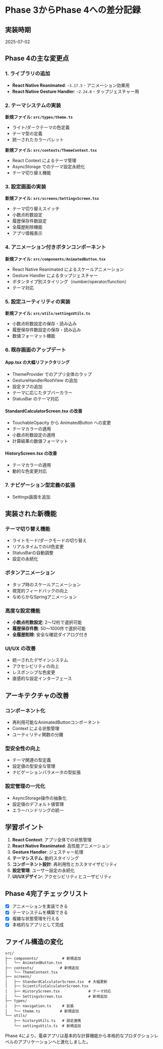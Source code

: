 # Phase 3からPhase 4への差分記録

## 実装時期
2025-07-02

## Phase 4の主な変更点

### 1. ライブラリの追加
- **React Native Reanimated**: `~3.17.5` - アニメーション効果用
- **React Native Gesture Handler**: `~2.24.0` - タップジェスチャー用

### 2. テーマシステムの実装
**新規ファイル: `src/types/theme.ts`**
- ライト/ダークテーマの色定義
- テーマ型の定義
- 統一されたカラーパレット

**新規ファイル: `src/contexts/ThemeContext.tsx`**
- React Context によるテーマ管理
- AsyncStorage でのテーマ設定永続化
- テーマ切り替え機能

### 3. 設定画面の実装
**新規ファイル: `src/screens/SettingsScreen.tsx`**
- テーマ切り替えスイッチ
- 小数点桁数設定
- 履歴保存件数設定
- 全履歴削除機能
- アプリ情報表示

### 4. アニメーション付きボタンコンポーネント
**新規ファイル: `src/components/AnimatedButton.tsx`**
- React Native Reanimated によるスケールアニメーション
- Gesture Handler によるタップジェスチャー
- ボタンタイプ別スタイリング（number/operator/function）
- テーマ対応

### 5. 設定ユーティリティの実装
**新規ファイル: `src/utils/settingsUtils.ts`**
- 小数点桁数設定の保存・読み込み
- 履歴保存件数設定の保存・読み込み
- 数値フォーマット機能

### 6. 既存画面のアップデート

#### App.tsx の大幅リファクタリング
- ThemeProvider でのアプリ全体のラップ
- GestureHandlerRootView の追加
- 設定タブの追加
- テーマに応じたタブバーカラー
- StatusBar のテーマ対応

#### StandardCalculatorScreen.tsx の改善
- TouchableOpacity から AnimatedButton への変更
- テーマカラーの適用
- 小数点桁数設定の適用
- 計算結果の数値フォーマット

#### HistoryScreen.tsx の改善
- テーマカラーの適用
- 動的な色変更対応

### 7. ナビゲーション型定義の拡張
- Settings画面を追加

## 実装された新機能

### テーマ切り替え機能
- ライトモード/ダークモードの切り替え
- リアルタイムでのUI色変更
- StatusBarの自動調整
- 設定の永続化

### ボタンアニメーション
- タップ時のスケールアニメーション
- 視覚的フィードバックの向上
- なめらかなSpringアニメーション

### 高度な設定機能
- **小数点桁数設定**: 2〜12桁で選択可能
- **履歴保存件数**: 50〜1000件で選択可能
- **全履歴削除**: 安全な確認ダイアログ付き

### UI/UX の改善
- 統一されたデザインシステム
- アクセシビリティの向上
- レスポンシブな色変更
- 直感的な設定インターフェース

## アーキテクチャの改善

### コンポーネント化
- 再利用可能なAnimatedButtonコンポーネント
- Context による状態管理
- ユーティリティ関数の分離

### 型安全性の向上
- テーマ関連の型定義
- 設定値の型安全な管理
- ナビゲーションパラメータの型拡張

### 設定管理の一元化
- AsyncStorage操作の抽象化
- 設定値のデフォルト値管理
- エラーハンドリングの統一

## 学習ポイント

1. **React Context**: アプリ全体での状態管理
2. **React Native Reanimated**: 高性能アニメーション
3. **Gesture Handler**: ジェスチャー処理
4. **テーマシステム**: 動的スタイリング
5. **コンポーネント設計**: 再利用性とカスタマイザビリティ
6. **設定管理**: ユーザー設定の永続化
7. **UI/UXデザイン**: アクセシビリティとユーザビリティ

## Phase 4完了チェックリスト
- [x] アニメーションを実装できる
- [x] テーマシステムを構築できる
- [x] 複雑な状態管理を行える
- [x] 本格的なアプリとして完成

## ファイル構造の変化

```
src/
├── components/           # 新規追加
│   └── AnimatedButton.tsx
├── contexts/            # 新規追加
│   └── ThemeContext.tsx
├── screens/
│   ├── StandardCalculatorScreen.tsx  # 大幅更新
│   ├── ScientificCalculatorScreen.tsx
│   ├── HistoryScreen.tsx             # テーマ対応
│   └── SettingsScreen.tsx            # 新規追加
├── types/
│   ├── navigation.ts     # 拡張
│   └── theme.ts         # 新規追加
└── utils/
    ├── historyUtils.ts   # 設定連携
    └── settingsUtils.ts  # 新規追加
```

Phase 4により、電卓アプリは基本的な計算機能から本格的なプロダクションレベルのアプリケーションへと進化しました。